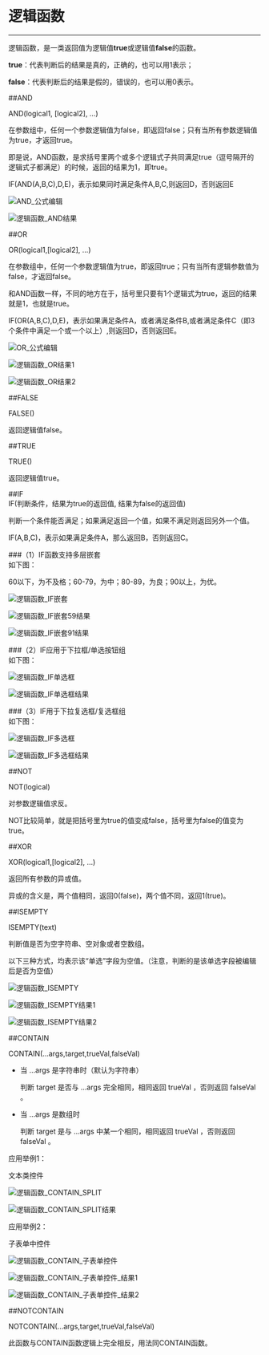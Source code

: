 # 逻辑函数
***

逻辑函数，是一类返回值为逻辑值**true**或逻辑值**false**的函数。

**true**：代表判断后的结果是真的，正确的，也可以用1表示；

**false**：代表判断后的结果是假的，错误的，也可以用0表示。

##AND   

AND(logical1, [logical2], …)

在参数组中，任何一个参数逻辑值为false，即返回false；只有当所有参数逻辑值为true，才返回true。

即是说，AND函数，是求括号里两个或多个逻辑式子共同满足true（逗号隔开的逻辑式子都满足）的时候，返回的结果为1，即true。

IF(AND(A,B,C),D,E)，表示如果同时满足条件A,B,C,则返回D，否则返回E

![AND_公式编辑][AND_公式编辑]

![逻辑函数_AND结果][逻辑函数_AND结果]


##OR   

OR(logical1,[logical2], …)

在参数组中，任何一个参数逻辑值为true，即返回true；只有当所有逻辑参数值为false，才返回false。

和AND函数一样，不同的地方在于，括号里只要有1个逻辑式为true，返回的结果就是1，也就是true。

IF(OR(A,B,C),D,E)，表示如果满足条件A，或者满足条件B,或者满足条件C（即3个条件中满足一个或一个以上）,则返回D，否则返回E。

![OR_公式编辑][OR_公式编辑]

![逻辑函数_OR结果1][逻辑函数_OR结果1]

![逻辑函数_OR结果2][逻辑函数_OR结果2]

##FALSE   

FALSE()   

返回逻辑值false。


##TRUE   

TRUE()   

返回逻辑值true。


##IF   
IF(判断条件，结果为true的返回值, 结果为false的返回值)

判断一个条件能否满足；如果满足返回一个值，如果不满足则返回另外一个值。

IF(A,B,C)，表示如果满足条件A，那么返回B，否则返回C。

###（1）IF函数支持多层嵌套   
如下图：

60以下，为不及格；60-79，为中；80-89，为良；90以上，为优。

![逻辑函数_IF嵌套][逻辑函数_IF嵌套]

![逻辑函数_IF嵌套59结果][逻辑函数_IF嵌套59结果]

![逻辑函数_IF嵌套91结果][逻辑函数_IF嵌套91结果]


###（2）IF应用于下拉框/单选按钮组   
如下图：   

![逻辑函数_IF单选框][逻辑函数_IF单选框]

![逻辑函数_IF单选框结果][逻辑函数_IF单选框结果]

###（3）IF用于下拉复选框/复选框组   
如下图：   

![逻辑函数_IF多选框][逻辑函数_IF多选框]

![逻辑函数_IF多选框结果][逻辑函数_IF多选框结果]


##NOT   

NOT(logical)   

对参数逻辑值求反。   

NOT比较简单，就是把括号里为true的值变成false，括号里为false的值变为true。   


##XOR   

XOR(logical1,[logical2], …)   

返回所有参数的异或值。   

异或的含义是，两个值相同，返回0(false)，两个值不同，返回1(true)。  


##ISEMPTY   
 
ISEMPTY(text)   

判断值是否为空字符串、空对象或者空数组。     

以下三种方式，均表示该“单选”字段为空值。（注意，判断的是该单选字段被编辑后是否为空值）

![逻辑函数_ISEMPTY][逻辑函数_ISEMPTY]   

![逻辑函数_ISEMPTY结果1][逻辑函数_ISEMPTY结果1]   

![逻辑函数_ISEMPTY结果2][逻辑函数_ISEMPTY结果2]   


##CONTAIN   

CONTAIN(...args,target,trueVal,falseVal)   


* 当 ...args 是字符串时（默认为字符串）   

  判断 target 是否与 ...args 完全相同，相同返回 trueVal ，否则返回 falseVal 。   


* 当 ...args 是数组时   

  判断 target 是与 ...args 中某一个相同，相同返回 trueVal ，否则返回 falseVal 。   

应用举例1：   

文本类控件   

![逻辑函数_CONTAIN_SPLIT][逻辑函数_CONTAIN_SPLIT]   

![逻辑函数_CONTAIN_SPLIT结果][逻辑函数_CONTAIN_SPLIT结果]   

应用举例2：   

子表单中控件   

![逻辑函数_CONTAIN_子表单控件][逻辑函数_CONTAIN_子表单控件]   

![逻辑函数_CONTAIN_子表单控件_结果1][逻辑函数_CONTAIN_子表单控件_结果1]   

![逻辑函数_CONTAIN_子表单控件_结果2][逻辑函数_CONTAIN_子表单控件_结果2]   

##NOTCONTAIN   

NOTCONTAIN(...args,target,trueVal,falseVal)   

此函数与CONTAIN函数逻辑上完全相反，用法同CONTAIN函数。   



[AND_公式编辑]:..\..\assets\设计页面\AND_公式编辑.png
[逻辑函数_AND结果]:..\..\assets\设计页面\逻辑函数_AND结果.png
[OR_公式编辑]:..\..\assets\设计页面\OR_公式编辑.png
[逻辑函数_OR结果1]:..\..\assets\设计页面\逻辑函数_OR结果1.png
[逻辑函数_OR结果2]:..\..\assets\设计页面\逻辑函数_OR结果2.png
[逻辑函数_IF嵌套]:..\..\assets\设计页面\逻辑函数_IF嵌套.png
[逻辑函数_IF嵌套59结果]:..\..\assets\设计页面\逻辑函数_IF嵌套59结果.png
[逻辑函数_IF嵌套91结果]:..\..\assets\设计页面\逻辑函数_IF嵌套91结果.png
[逻辑函数_IF单选框]:..\..\assets\设计页面\逻辑函数_IF单选框.png
[逻辑函数_IF单选框结果]:..\..\assets\设计页面\逻辑函数_IF单选框结果.png
[逻辑函数_IF多选框]:..\..\assets\设计页面\逻辑函数_IF多选框.png
[逻辑函数_IF多选框结果]:..\..\assets\设计页面\逻辑函数_IF多选框结果.png
[逻辑函数_ISEMPTY]:..\..\assets\设计页面\逻辑函数_ISEMPTY.png
[逻辑函数_ISEMPTY结果1]:..\..\assets\设计页面\逻辑函数_ISEMPTY结果1.png
[逻辑函数_ISEMPTY结果2]:..\..\assets\设计页面\逻辑函数_ISEMPTY结果2.png
[逻辑函数_CONTAIN_SPLIT]:..\..\assets\设计页面\逻辑函数_CONTAIN_SPLIT.png
[逻辑函数_CONTAIN_SPLIT结果]:..\..\assets\设计页面\逻辑函数_CONTAIN_SPLIT结果.png
[逻辑函数_CONTAIN_子表单控件]:..\..\assets\设计页面\逻辑函数_CONTAIN_子表单控件.png
[逻辑函数_CONTAIN_子表单控件_结果1]:..\..\assets\设计页面\逻辑函数_CONTAIN_子表单控件_结果1.png
[逻辑函数_CONTAIN_子表单控件_结果2]:..\..\assets\设计页面\逻辑函数_CONTAIN_子表单控件_结果2.png



